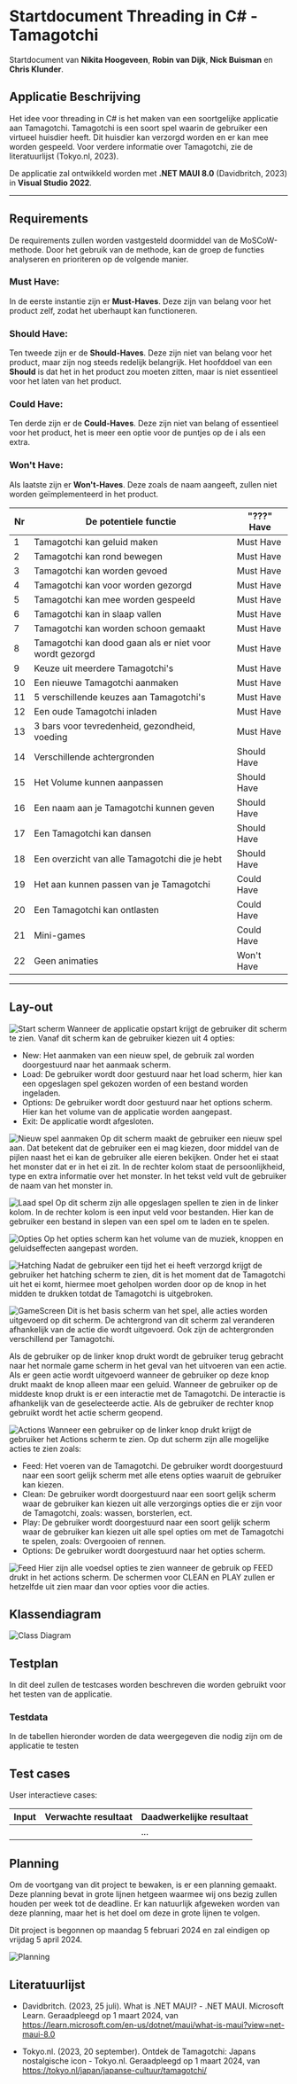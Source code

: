 # Startdocument Threading in C# - Tamagotchi

Startdocument van **Nikita Hoogeveen**, **Robin van Dijk**, **Nick Buisman** en **Chris Klunder**.

## Applicatie Beschrijving

Het idee voor threading in C# is het maken van een soortgelijke applicatie aan Tamagotchi. Tamagotchi is een soort spel waarin de gebruiker een virtueel huisdier heeft. Dit huisdier kan verzorgd worden en er kan mee worden gespeeld. Voor verdere informatie over Tamagotchi, zie de literatuurlijst (Tokyo.nl, 2023).

De applicatie zal ontwikkeld worden met **.NET MAUI 8.0** (Davidbritch, 2023) in **Visual Studio 2022**.

---

## Requirements

De requirements zullen worden vastgesteld doormiddel van de MoSCoW-methode. Door het gebruik van de methode, kan de groep de functies analyseren en prioriteren op de volgende manier.

### Must Have:

In de eerste instantie zijn er **Must-Haves**. Deze zijn van belang voor het product zelf, zodat het uberhaupt kan functioneren.

### Should Have:

Ten tweede zijn er de **Should-Haves**. Deze zijn niet van belang voor het product, maar zijn nog steeds redelijk belangrijk.
Het hoofddoel van een **Should** is dat het in het product zou moeten zitten, maar is niet essentieel voor het laten van het product.

### Could Have:

Ten derde zijn er de **Could-Haves**. Deze zijn niet van belang of essentieel voor het product, het is meer een optie voor de puntjes op de i als een extra.

### Won't Have:

Als laatste zijn er **Won't-Haves**. Deze zoals de naam aangeeft, zullen niet worden geïmplementeerd in het product.

| Nr  | De potentiele functie                                   | "???" Have  |
| --- | ------------------------------------------------------- | ----------- |
| 1   | Tamagotchi kan geluid maken                             | Must Have   |
| 2   | Tamagotchi kan rond bewegen                             | Must Have   |
| 3   | Tamagotchi kan worden gevoed                            | Must Have   |
| 4   | Tamagotchi kan voor worden gezorgd                      | Must Have   |
| 5   | Tamagotchi kan mee worden gespeeld                      | Must Have   |
| 6   | Tamagotchi kan in slaap vallen                          | Must Have   |
| 7   | Tamagotchi kan worden schoon gemaakt                    | Must Have   |
| 8   | Tamagotchi kan dood gaan als er niet voor wordt gezorgd | Must Have   |
| 9   | Keuze uit meerdere Tamagotchi's                         | Must Have   |
| 10  | Een nieuwe Tamagotchi aanmaken                          | Must Have   |
| 11  | 5 verschillende keuzes aan Tamagotchi's                 | Must Have   |
| 12  | Een oude Tamagotchi inladen                             | Must Have   |
| 13  | 3 bars voor tevredenheid, gezondheid, voeding           | Must Have   |
| 14  | Verschillende achtergronden                             | Should Have |
| 15  | Het Volume kunnen aanpassen                             | Should Have |
| 16  | Een naam aan je Tamagotchi kunnen geven                 | Should Have |
| 17  | Een Tamagotchi kan dansen                               | Should Have |
| 18  | Een overzicht van alle Tamagotchi die je hebt           | Should Have |
| 19  | Het aan kunnen passen van je Tamagotchi                 | Could Have  |
| 20  | Een Tamagotchi kan ontlasten                            | Could Have  |
| 21  | Mini-games                                              | Could Have  |
| 22  | Geen animaties                                          | Won't Have  |

---

## Lay-out

![Start scherm](img/Wireframes/StartScreen.png "Start scherm")
Wanneer de applicatie opstart krijgt de gebruiker dit scherm te zien. Vanaf dit scherm kan de gebruiker kiezen uit 4 opties:

- New: Het aanmaken van een nieuw spel, de gebruik zal worden doorgestuurd naar het aanmaak scherm.
- Load: De gebruiker wordt door gestuurd naar het load scherm, hier kan een opgeslagen spel gekozen worden of een bestand worden ingeladen.
- Options: De gebruiker wordt door gestuurd naar het options scherm. Hier kan het volume van de applicatie worden aangepast.
- Exit: De applicatie wordt afgesloten.

![Nieuw spel aanmaken](img/Wireframes/NewScreen.png "Nieuw spel scherm")
Op dit scherm maakt de gebruiker een nieuw spel aan. Dat betekent dat de gebruiker een ei mag kiezen, door middel van de pijlen naast het ei kan de gebruiker alle eieren bekijken. Onder het ei staat het monster dat er in het ei zit. In de rechter kolom staat de persoonlijkheid, type en extra informatie over het monster. 
In het tekst veld vult de gebruiker de naam van het monster in.

![Laad spel](img/Wireframes/LoadScreen.png "Laad opgeslagen spel")
Op dit scherm zijn alle opgeslagen spellen te zien in de linker kolom. In de rechter kolom is een input veld voor bestanden. Hier kan de gebruiker een bestand in slepen van een spel om te laden en te spelen.

![Opties](img/Wireframes/Options.png "Opties")
Op het opties scherm kan het volume van de muziek, knoppen en geluidseffecten aangepast worden.

![Hatching](img/Wireframes/IntroScreen.png "Hatching")
Nadat de gebruiker een tijd het ei heeft verzorgd krijgt de gebruiker het hatching scherm te zien, dit is het moment dat de Tamagotchi uit het ei komt, hiermee moet geholpen worden door op de knop in het midden te drukken totdat de Tamagotchi is uitgebroken.

![GameScreen](img/Wireframes/GameScreen.png "Game screen")
Dit is het basis scherm van het spel, alle acties worden uitgevoerd op dit scherm.
De achtergrond van dit scherm zal veranderen afhankelijk van de actie die wordt uitgevoerd. Ook zijn de achtergronden verschillend per Tamagotchi.

Als de gebruiker op de linker knop drukt wordt de gebruiker terug gebracht naar het normale game scherm in het geval van het uitvoeren van een actie. Als er geen actie wordt uitgevoerd wanneer de gebruiker op deze knop drukt maakt de knop alleen maar een geluid.
Wanneer de gebruiker op de middeste knop drukt is er een interactie met de Tamagotchi. De interactie is afhankelijk van de geselecteerde actie.
Als de gebruiker de rechter knop gebruikt wordt het actie scherm geopend.

![Actions](img/Wireframes/Actions.png "Actions")
Wanneer een gebruiker op de linker knop drukt krijgt de gebruiker het Actions scherm te zien. Op dut scherm zijn alle mogelijke acties te zien zoals:
- Feed: Het voeren van de Tamagotchi. De gebruiker wordt doorgestuurd naar een soort gelijk scherm met alle etens opties waaruit de gebruiker kan kiezen.
- Clean: De gebruiker wordt doorgestuurd naar een soort gelijk scherm waar de gebruiker kan kiezen uit alle verzorgings opties die er zijn voor de Tamagotchi, zoals: wassen, borsterlen, ect.
- Play: De gebruiker wordt doorgestuurd naar een soort gelijk scherm waar de gebruiker kan kiezen uit alle spel opties om met de Tamagotchi te spelen, zoals: Overgooien of rennen.
- Options: De gebruiker wordt doorgestuurd naar het opties scherm.

![Feed](img/Wireframes/Feed.png "Feed options")
Hier zijn alle voedsel opties te zien wanneer de gebruik op FEED drukt in het actions scherm. De schermen voor CLEAN en PLAY zullen er hetzelfde uit zien maar dan voor opties voor die acties.


## Klassendiagram

![Class Diagram](img/classdiagram.png "First Version of the class diagram")

## Testplan

In dit deel zullen de testcases worden beschreven die worden gebruikt voor het testen van de applicatie.

### Testdata

In de tabellen hieronder worden de data weergegeven die nodig zijn om de applicatie te testen

## Test cases

User interactieve cases:

| Input | Verwachte resultaat | Daadwerkelijke resultaat |
| ----- | ------------------- | ------------------------ |
|       |                     | ...                      |

## Planning 

Om de voortgang van dit project te bewaken, is er een planning gemaakt. Deze planning bevat in grote lijnen hetgeen waarmee wij ons bezig zullen houden per week tot de deadline. Er kan natuurlijk afgeweken worden van deze planning, maar het is het doel om deze in grote lijnen te volgen.

Dit project is begonnen op maandag 5 februari 2024 en zal eindigen op vrijdag 5 april 2024.

![Planning](img/planning.png "Project planning")

## Literatuurlijst

-   Davidbritch. (2023, 25 juli). What is .NET MAUI? - .NET MAUI. Microsoft Learn. Geraadpleegd op 1 maart 2024, van https://learn.microsoft.com/en-us/dotnet/maui/what-is-maui?view=net-maui-8.0

-   Tokyo.nl. (2023, 20 september). Ontdek de Tamagotchi: Japans nostalgische icon - Tokyo.nl. Geraadpleegd op 1 maart 2024, van https://tokyo.nl/japan/japanse-cultuur/tamagotchi/
